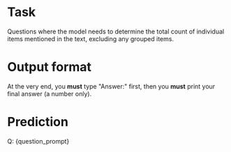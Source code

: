 # Task
Questions where the model needs to determine the total count of individual items mentioned in the text, excluding any grouped items.

# Output format
At the very end, you **must** type "Answer:" first, then you **must** print your final answer (a number only).

# Prediction
Q: {question_prompt}
